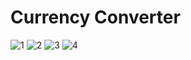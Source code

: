 # Currency Converter
![1](https://user-images.githubusercontent.com/63760755/185997558-ba3cfaad-f844-444e-81dd-251e18a218ea.JPG)
![2](https://user-images.githubusercontent.com/63760755/185997780-5d2dd44a-981e-4756-b446-13ce15d1a608.JPG)
![3](https://user-images.githubusercontent.com/63760755/185997783-228b3acc-c261-466f-a163-df9f95f61ddb.JPG)
![4](https://user-images.githubusercontent.com/63760755/185997784-4c5ffc83-05bb-4748-89a7-51fe6a962104.JPG)

